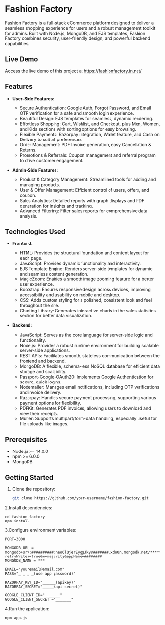 # Fashion Factory

Fashion Factory is a full-stack eCommerce platform designed to deliver a seamless shopping experience for users and a robust management toolkit for admins. Built with Node.js, MongoDB, and EJS templates, Fashion Factory combines security, user-friendly design, and powerful backend capabilities.

## Live Demo
Access the live demo of this project at https://fashionfactory.in.net/

## Features

- **User-Side Features:**
  - Secure Authentication: Google Auth, Forgot Password, and Email OTP verification for a safe and smooth login experience.
  - Beautiful Design: EJS templates for seamless, dynamic rendering.
  - Effortless Shopping: Cart, Wishlist, and Checkout, plus Men, Women, and Kids sections with sorting options for easy browsing.
  - Flexible Payments: Razorpay integration, Wallet feature, and Cash on Delivery to suit all preferences.
  - Order Management: PDF Invoice generation, easy Cancellation & Returns.
  - Promotions & Referrals: Coupon management and referral program to drive customer engagement.

- **Admin-Side Features:**
  - Product & Category Management: Streamlined tools for adding and managing products.
  - User & Offer Management: Efficient control of users, offers, and coupon.
  - Sales Analytics: Detailed reports with graph displays and PDF generation for insights and tracking.
  - Advanced Filtering: Filter sales reports for comprehensive data analysis.

## Technologies Used

- **Frontend:**
  - HTML: Provides the structural foundation and content layout for each page.
  - JavaScript: Provides dynamic functionality and interactivity.
  - EJS Template Engine: Renders server-side templates for dynamic and seamless content generation.
  - MagicZoom: Enables a smooth image zooming feature for a better user experience.
  - Bootstrap: Ensures responsive design across devices, improving accessibility and usability on mobile and desktop.
  - CSS: Adds custom styling for a polished, consistent look and feel throughout the site.
  - Charting Library: Generates interactive charts in the sales statistics section for better data visualization.

- **Backend:**
  - JavaScript: Serves as the core language for server-side logic and functionality.
  - Node.js: Provides a robust runtime environment for building scalable server-side applications.
  - REST APIs: Facilitates smooth, stateless communication between the frontend and backend.
  - MongoDB: A flexible, schema-less NoSQL database for efficient data storage and scalability.
  - Passport-Google-OAuth20: Implements Google Authentication for secure, quick logins.
  - Nodemailer: Manages email notifications, including OTP verifications and invoice delivery.
  - Razorpay: Handles secure payment processing, supporting various payment options for flexibility.
  - PDFKit: Generates PDF invoices, allowing users to download and view their receipts.
  - Multer: Supports multipart/form-data handling, especially useful for file uploads like images.

## Prerequisites

  - Node.js >= 14.0.0
  - npm >= 6.0.0
  - MongoDB

## Getting Started

1. Clone the repository:

   ```bash
   git clone https://github.com/your-username/fashion-factory.git

2.Install dependencies:

    cd fashion-factory
    npm install

3.Configure environment variables:

    PORT=3000

    MONGODB_URL = mongodb+srv:##########:neo6lQjerEyggJky@#######.xdo0n.mongodb.net/********?retryWrites=true&w=majority&appName=########
    MONGODB_NAME = ***

    EMAIL="youremail@email.com"
    PASS="_ _ _ _(use app password)"
    
    RAZORPAY_KEY_ID="______(apikey)"
    RAZORPAY_SECRET="_____(api secret)"

    GOOGLE_CLIENT_ID="_______"
    GOOGLE_CLIENT_SECRET ="_______"
    
4.Run the application:

    npm app.js

